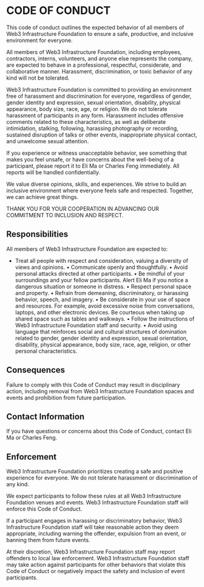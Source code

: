 # CODE OF CONDUCT

This code of conduct outlines the expected behavior of all members of Web3 Infrastructure Foundation to ensure a safe, productive, and inclusive environment for everyone.

All members of Web3 Infrastructure Foundation, including employees, contractors, interns, volunteers, and anyone else represents the company, are expected to behave in a professional, respectful, considerate, and collaborative manner. Harassment, discrimination, or toxic behavior of any kind will not be tolerated.

Web3 Infrastructure Foundation is committed to providing an environment free of harassment and discrimination for everyone, regardless of gender, gender identity and expression, sexual orientation, disability, physical appearance, body size, race, age, or religion. We do not tolerate harassment of participants in any form. Harassment includes offensive comments related to these characteristics, as well as deliberate intimidation, stalking, following, harassing photography or recording, sustained disruption of talks or other events, inappropriate physical contact, and unwelcome sexual attention.

If you experience or witness unacceptable behavior, see something that makes you feel unsafe, or have concerns about the well-being of a participant, please report it to Eli Ma or Charles Feng immediately. All reports will be handled confidentially.

We value diverse opinions, skills, and experiences. We strive to build an inclusive environment where everyone feels safe and respected. Together, we can achieve great things.

THANK YOU FOR YOUR COOPERATION IN ADVANCING OUR COMMITMENT TO INCLUSION AND RESPECT.

## Responsibilities

All members of Web3 Infrastructure Foundation are expected to:

- Treat all people with respect and consideration, valuing a diversity of views and opinions.
  • Communicate openly and thoughtfully.
  • Avoid personal attacks directed at other participants.
  • Be mindful of your surroundings and your fellow participants. Alert Eli Ma if you notice a dangerous situation or someone in distress.
  • Respect personal space and property.
  • Refrain from demeaning, discriminatory, or harassing behavior, speech, and imagery.
  • Be considerate in your use of space and resources. For example, avoid excessive noise from conversations, laptops, and other electronic devices. Be courteous when taking up shared space such as tables and walkways.
  • Follow the instructions of Web3 Infrastructure Foundation staff and security.
  • Avoid using language that reinforces social and cultural structures of domination related to gender, gender identity and expression, sexual orientation, disability, physical appearance, body size, race, age, religion, or other personal characteristics.

## Consequences

Failure to comply with this Code of Conduct may result in disciplinary action, including removal from Web3 Infrastructure Foundation spaces and events and prohibition from future participation.

## Contact Information

If you have questions or concerns about this Code of Conduct, contact Eli Ma or Charles Feng.

## Enforcement

Web3 Infrastructure Foundation prioritizes creating a safe and positive experience for everyone. We do not tolerate harassment or discrimination of any kind.

We expect participants to follow these rules at all Web3 Infrastructure Foundation venues and events. Web3 Infrastructure Foundation staff will enforce this Code of Conduct.

If a participant engages in harassing or discriminatory behavior, Web3 Infrastructure Foundation staff will take reasonable action they deem appropriate, including warning the offender, expulsion from an event, or banning them from future events.

At their discretion, Web3 Infrastructure Foundation staff may report offenders to local law enforcement. Web3 Infrastructure Foundation staff may take action against participants for other behaviors that violate this Code of Conduct or negatively impact the safety and inclusion of event participants.
